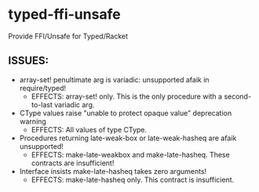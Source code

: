 # typed-ffi-unsafe
Provide FFI/Unsafe for Typed/Racket

## ISSUES:
* array-set! penultimate arg is variadic: unsupported afaik in require/typed!
  * EFFECTS: array-set! only. This is the only procedure with a second-to-last variadic arg.
* CType values raise "unable to protect opaque value" deprecation warning
  * EFFECTS: All values of type CType. 
* Procedures returning late-weak-box or late-weak-hasheq are afaik unsupported!
  * EFFECTS: make-late-weakbox and make-late-hasheq. These contracts are insufficient!
* Interface insists make-late-hasheq takes zero arguments!
  * EFFECTS: make-late-hasheq only. This contract is insufficient.
